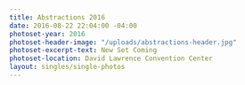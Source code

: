 ```yaml
---
title: Abstractions 2016
date: 2016-08-22 22:04:00 -04:00
photoset-year: 2016
photoset-header-image: "/uploads/abstractions-header.jpg"
photoset-excerpt-text: New Set Coming
photoset-location: David Lawrence Convention Center
layout: singles/single-photos
---
```


